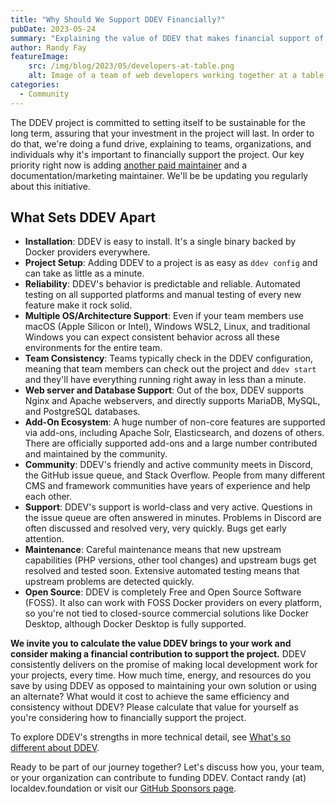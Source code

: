 ```yaml
---
title: "Why Should We Support DDEV Financially?"
pubDate: 2023-05-24
summary: "Explaining the value of DDEV that makes financial support of the project worth doing"
author: Randy Fay
featureImage:
    src: /img/blog/2023/05/developers-at-table.png
    alt: Image of a team of web developers working together at a table and delighting in the project they have in front of them
categories:
  - Community
---
```


The DDEV project is committed to setting itself to be sustainable for the long term, assuring that your investment in the project will last. In order to do that, we're doing a fund drive, explaining to teams, organizations, and individuals why it's important to financially support the project. Our key priority right now is adding [another paid maintainer](recruiting-maintainers.md) and a documentation/marketing maintainer. We'll be be updating you regularly about this initiative.

## What Sets DDEV Apart

- **Installation**: DDEV is easy to install. It's a single binary backed by Docker providers everywhere.
- **Project Setup**: Adding DDEV to a project is as easy as `ddev config` and can take as little as a minute.
- **Reliability**: DDEV's behavior is predictable and reliable. Automated testing on all supported platforms and manual testing of every new feature make it rock solid.
- **Multiple OS/Architecture Support**: Even if your team members use macOS (Apple Silicon or Intel), Windows WSL2, Linux, and traditional Windows you can expect consistent behavior across all these environments for the entire team.
- **Team Consistency**: Teams typically check in the DDEV configuration, meaning that team members can check out the project and `ddev start` and they'll have everything running right away in less than a minute.
- **Web server and Database Support**: Out of the box, DDEV supports Nginx and Apache webservers, and directly supports MariaDB, MySQL, and PostgreSQL databases.
- **Add-On Ecosystem**: A huge number of non-core features are supported via add-ons, including Apache Solr, Elasticsearch, and dozens of others. There are officially supported add-ons and a large number contributed and maintained by the community.
- **Community**: DDEV's friendly and active community meets in Discord, the GitHub issue queue, and Stack Overflow. People from many different CMS and framework communities have years of experience and help each other.
- **Support**: DDEV's support is world-class and very active. Questions in the issue queue are often answered in minutes. Problems in Discord are often discussed and resolved very, very quickly. Bugs get early attention.
- **Maintenance**: Careful maintenance means that new upstream capabilities (PHP versions, other tool changes) and upstream bugs get resolved and tested soon. Extensive automated testing means that upstream problems are detected quickly.
- **Open Source**: DDEV is completely Free and Open Source Software (FOSS). It also can work with FOSS Docker providers on every platform, so you're not tied to closed-source commercial solutions like Docker Desktop, although Docker Desktop is fully supported.

**We invite you to calculate the value DDEV brings to your work and consider making a financial contribution to support the project.** DDEV consistently delivers on the promise of making local development work for your projects, every time. How much time, energy, and resources do you save by using DDEV as opposed to maintaining your own solution or using an alternate? What would it cost to achieve the same efficiency and consistency without DDEV? Please calculate that value for yourself as you're considering how to financially support the project.

To explore DDEV's strengths in more technical detail, see [What's so different about DDEV](whats-so-different-about-ddev-local.md).

Ready to be part of our journey together? Let's discuss how you, your team, or your organization can contribute to funding DDEV. Contact randy (at) localdev.foundation or visit our  [GitHub Sponsors page](https://github.com/sponsors/ddev).
